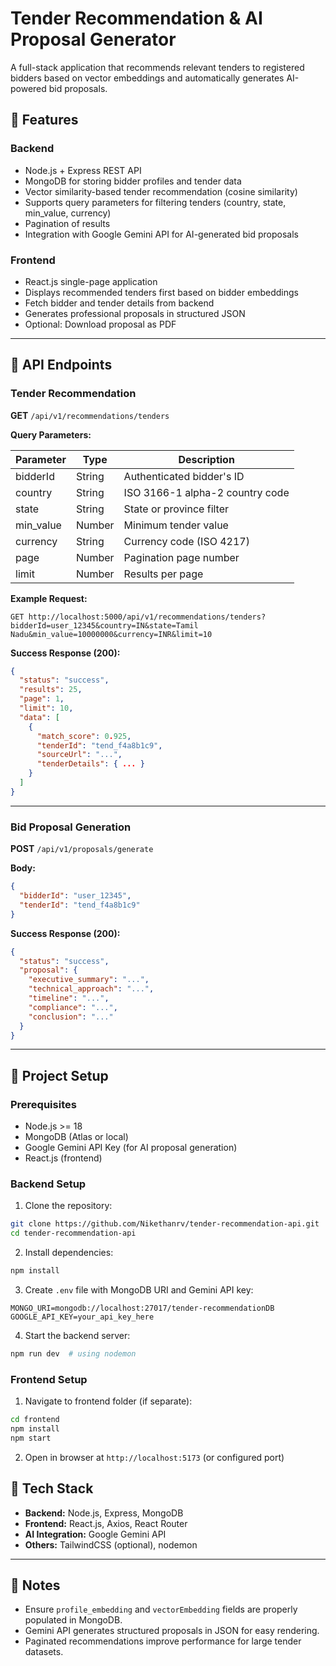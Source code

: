 # Tender Recommendation & AI Proposal Generator

A full-stack application that recommends relevant tenders to registered bidders based on vector embeddings and automatically generates AI-powered bid proposals.


## 🔹 Features

### Backend

* Node.js + Express REST API
* MongoDB for storing bidder profiles and tender data
* Vector similarity-based tender recommendation (cosine similarity)
* Supports query parameters for filtering tenders (country, state, min\_value, currency)
* Pagination of results
* Integration with Google Gemini API for AI-generated bid proposals

### Frontend

* React.js single-page application
* Displays recommended tenders first based on bidder embeddings
* Fetch bidder and tender details from backend
* Generates professional proposals in structured JSON
* Optional: Download proposal as PDF

---

## 🔹 API Endpoints

### Tender Recommendation

**GET** `/api/v1/recommendations/tenders`

**Query Parameters:**

| Parameter  | Type   | Description                     |
| ---------- | ------ | ------------------------------- |
| bidderId   | String | Authenticated bidder's ID       |
| country    | String | ISO 3166-1 alpha-2 country code |
| state      | String | State or province filter        |
| min\_value | Number | Minimum tender value            |
| currency   | String | Currency code (ISO 4217)        |
| page       | Number | Pagination page number          |
| limit      | Number | Results per page                |

**Example Request:**

```http
GET http://localhost:5000/api/v1/recommendations/tenders?bidderId=user_12345&country=IN&state=Tamil Nadu&min_value=10000000&currency=INR&limit=10
```

**Success Response (200):**

```json
{
  "status": "success",
  "results": 25,
  "page": 1,
  "limit": 10,
  "data": [
    {
      "match_score": 0.925,
      "tenderId": "tend_f4a8b1c9",
      "sourceUrl": "...",
      "tenderDetails": { ... }
    }
  ]
}
```

---

### Bid Proposal Generation

**POST** `/api/v1/proposals/generate`

**Body:**

```json
{
  "bidderId": "user_12345",
  "tenderId": "tend_f4a8b1c9"
}
```

**Success Response (200):**

```json
{
  "status": "success",
  "proposal": {
    "executive_summary": "...",
    "technical_approach": "...",
    "timeline": "...",
    "compliance": "...",
    "conclusion": "..."
  }
}
```

---

## 🔹 Project Setup

### Prerequisites

* Node.js >= 18
* MongoDB (Atlas or local)
* Google Gemini API Key (for AI proposal generation)
* React.js (frontend)

### Backend Setup

1. Clone the repository:

```bash
git clone https://github.com/Nikethanrv/tender-recommendation-api.git
cd tender-recommendation-api
```

2. Install dependencies:

```bash
npm install
```

3. Create `.env` file with MongoDB URI and Gemini API key:

```env
MONGO_URI=mongodb://localhost:27017/tender-recommendationDB
GOOGLE_API_KEY=your_api_key_here
```

4. Start the backend server:

```bash
npm run dev  # using nodemon
```

### Frontend Setup

1. Navigate to frontend folder (if separate):

```bash
cd frontend
npm install
npm start
```

2. Open in browser at `http://localhost:5173` (or configured port)



## 🔹 Tech Stack

* **Backend:** Node.js, Express, MongoDB
* **Frontend:** React.js, Axios, React Router
* **AI Integration:** Google Gemini API
* **Others:** TailwindCSS (optional), nodemon

---

## 🔹 Notes

* Ensure `profile_embedding` and `vectorEmbedding` fields are properly populated in MongoDB.
* Gemini API generates structured proposals in JSON for easy rendering.
* Paginated recommendations improve performance for large tender datasets.
